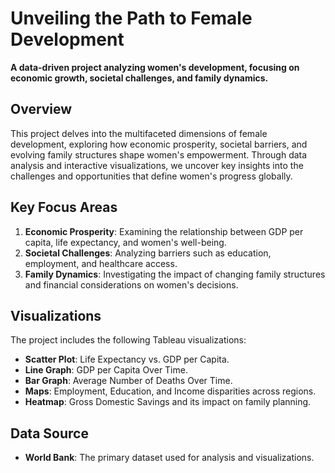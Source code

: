 # Unveiling the Path to Female Development  

**A data-driven project analyzing women's development, focusing on economic growth, societal challenges, and family dynamics.**  

## Overview  
This project delves into the multifaceted dimensions of female development, exploring how economic prosperity, societal barriers, and evolving family structures shape women's empowerment. Through data analysis and interactive visualizations, we uncover key insights into the challenges and opportunities that define women's progress globally.  

## Key Focus Areas  
1. **Economic Prosperity**: Examining the relationship between GDP per capita, life expectancy, and women's well-being.  
2. **Societal Challenges**: Analyzing barriers such as education, employment, and healthcare access.  
3. **Family Dynamics**: Investigating the impact of changing family structures and financial considerations on women's decisions.  

## Visualizations  
The project includes the following Tableau visualizations:  
- **Scatter Plot**: Life Expectancy vs. GDP per Capita.  
- **Line Graph**: GDP per Capita Over Time.  
- **Bar Graph**: Average Number of Deaths Over Time.  
- **Maps**: Employment, Education, and Income disparities across regions.  
- **Heatmap**: Gross Domestic Savings and its impact on family planning.  

## Data Source  
- **World Bank**: The primary dataset used for analysis and visualizations.  
